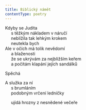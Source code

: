 ```yaml
---
title: Biblický námět
contentType: poetry
---
```


<section>

Kdyby se Judita  
     s těžkým nákladem v náručí  
     neblížila tak lehkým krokem  
     neutekla bych  
Ale v očích má tolik nevědomí  
     a blaženosti  
     že se ukrývám za nejbližším keřem  
     a počítám klapání jejích sandálků

Spěchá

</section>

<section>

A služka za ní  
     s brumláním  
     podobným vrčení ledničky

</section>

<section>

     ujídá hrozny z nesnědené večeře

</section>
